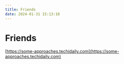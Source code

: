 ```yaml
---
title: Friends
date: 2024-01-31 15:13:18
---
```


# Friends

[https://some-approaches.techidaily.com](https://some-approaches.techidaily.com)